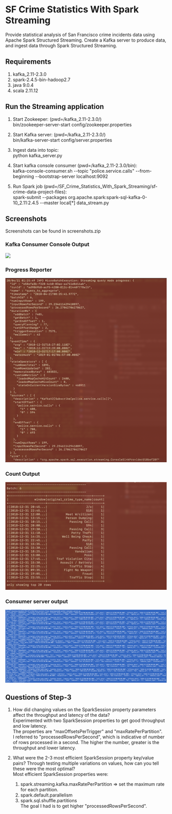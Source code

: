 # SF Crime Statistics With Spark Streaming
Provide statistical analysis of San Francisco crime incidents data using Apache Spark Structured Streaming. Create a Kafka server to produce data, and ingest data through Spark Structured Streaming.

## Requirements
1. kafka_2.11-2.3.0
2. spark-2.4.5-bin-hadoop2.7
3. java 9.0.4
4. scala 2.11.12

## Run the Streaming application

1. Start Zookeeper: (pwd=<path-to-kafka>/kafka_2.11-2.3.0/)<br>
   bin/zookeeper-server-start config/zookeeper.properties

2. Start Kafka server: (pwd=<path-to-kafka>/kafka_2.11-2.3.0/)<br>
   bin/kafka-server-start config/server.properties

3. Ingest data into topic:<br>
   python kafka_server.py

4. Start kafka console consumer (pwd=<path-to-kafka>/kafka_2.11-2.3.0/bin):<br>
   kafka-console-consumer.sh --topic "police.service.calls" --from-beginning --bootstrap-server localhost:9092

5. Run Spark job (pwd=<path-to-project>/SF_Crime_Statistics_With_Spark_Streaming/sf-crime-data-project-files):<br>
   spark-submit --packages org.apache.spark:spark-sql-kafka-0-10_2.11:2.4.5 --master local[*] data_stream.py

## Screenshots 
Screenshots can be found in screenshots.zip

### Kafka Consumer Console Output

![](screenshots/kafka-consumer-console-output.png)

### Progress Reporter

![](screenshots/progress-reporter-output-batch-6.png)

### Count Output

![](screenshots/count-output-batch-6.png)

### Consumer server output

![](screenshots/consumer-server-output.png)

## Questions of Step-3

1. How did changing values on the SparkSession property parameters affect the throughput and latency of the data?<br>
   Experimented with two SparkSession properties to get good throughput and low latency. <br>The properties are "maxOffsetsPerTrigger" and "maxRatePerPartition". <br>I referred to "processedRowsPerSecond", which is indicative of number of rows processed in a second. The higher the number, greater is the throughput and lower latency.
   
2. What were the 2-3 most efficient SparkSession property key/value pairs? Through testing multiple variations on values, how can you tell these were the most optimal?<br>
   Most efficient SparkSession properties were:
   1. spark.streaming.kafka.maxRatePerPartition => set the maximum rate for each partition.
   2. spark.default.parallelism
   3. spark.sql.shuffle.partitions <br>
   The goal I had is to get higher "processedRowsPerSecond".
